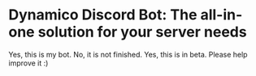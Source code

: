 # Dynamico Discord Bot: The all-in-one solution for your server needs

Yes, this is my bot. No, it is not finished. Yes, this is in beta. Please help improve it :)
